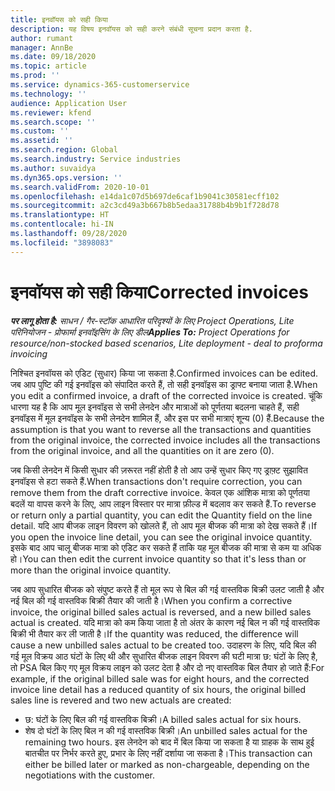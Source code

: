 ```yaml
---
title: इनवॉयस को सही किया
description: यह विषय इनवॉयस को सही करने संबंधी सूचना प्रदान करता है.
author: rumant
manager: AnnBe
ms.date: 09/18/2020
ms.topic: article
ms.prod: ''
ms.service: dynamics-365-customerservice
ms.technology: ''
audience: Application User
ms.reviewer: kfend
ms.search.scope: ''
ms.custom: ''
ms.assetid: ''
ms.search.region: Global
ms.search.industry: Service industries
ms.author: suvaidya
ms.dyn365.ops.version: ''
ms.search.validFrom: 2020-10-01
ms.openlocfilehash: e14da1c07d5b697de6caf1b9041c30581ecff102
ms.sourcegitcommit: a2c3cd49a3b667b8b5edaa31788b4b9b1f728d78
ms.translationtype: HT
ms.contentlocale: hi-IN
ms.lasthandoff: 09/28/2020
ms.locfileid: "3898083"
---
```

# <a name="corrected-invoices"></a><span data-ttu-id="46f53-103">इनवॉयस को सही किया</span><span class="sxs-lookup"><span data-stu-id="46f53-103">Corrected invoices</span></span>

<span data-ttu-id="46f53-104">_**पर लागू होता है:** साधन / गैर-स्टॉक आधारित परिदृश्यों के लिए Project Operations, Lite परिनियोजन - प्रोफार्मा इनवॉइसिंग के लिए डील_</span><span class="sxs-lookup"><span data-stu-id="46f53-104">_**Applies To:** Project Operations for resource/non-stocked based scenarios, Lite deployment - deal to proforma invoicing_</span></span>

<span data-ttu-id="46f53-105">निश्चित इनवॉयस को एडिट (सुधार) किया जा सकता है.</span><span class="sxs-lookup"><span data-stu-id="46f53-105">Confirmed invoices can be edited.</span></span> <span data-ttu-id="46f53-106">जब आप पुष्टि की गई इनवॉइस को संपादित करते हैं, तो सही इनवॉइस का ड्राफ्ट बनाया जाता है.</span><span class="sxs-lookup"><span data-stu-id="46f53-106">When you edit a confirmed invoice, a draft of the corrected invoice is created.</span></span> <span data-ttu-id="46f53-107">चूंकि धारणा यह है कि आप मूल इनवॉइस से सभी लेनदेन और मात्राओं को पूर्णतया बदलना चाहते हैं, सही इनवॉइस में मूल इनवॉइस के सभी लेनदेन शामिल हैं, और इस पर सभी मात्राएं शून्य (0) हैं.</span><span class="sxs-lookup"><span data-stu-id="46f53-107">Because the assumption is that you want to reverse all the transactions and quantities from the original invoice, the corrected invoice includes all the transactions from the original invoice, and all the quantities on it are zero (0).</span></span>

<span data-ttu-id="46f53-108">जब किसी लेनदेन में किसी सुधार की ज़रूरत नहीं होती है तो आप उन्हें सुधार किए गए ड्राफ़्ट सुझावित इनवॉइस से हटा सकते हैं.</span><span class="sxs-lookup"><span data-stu-id="46f53-108">When transactions don't require correction, you can remove them from the draft corrective invoice.</span></span> <span data-ttu-id="46f53-109">केवल एक आंशिक मात्रा को पूर्णतया बदलें या वापस करने के लिए, आप लाइन विस्तार पर मात्रा फ़ील्ड में बदलाव कर सकते हैं.</span><span class="sxs-lookup"><span data-stu-id="46f53-109">To reverse or return only a partial quantity, you can edit the Quantity field on the line detail.</span></span> <span data-ttu-id="46f53-110">यदि आप बीजक लाइन विवरण को खोलते हैं, तो आप मूल बीजक की मात्रा को देख सकते हैं।</span><span class="sxs-lookup"><span data-stu-id="46f53-110">If you open the invoice line detail, you can see the original invoice quantity.</span></span> <span data-ttu-id="46f53-111">इसके बाद आप चालू बीजक मात्रा को एडिट कर सकते हैं ताकि यह मूल बीजक की मात्रा से कम या अधिक हो।</span><span class="sxs-lookup"><span data-stu-id="46f53-111">You can then edit the current invoice quantity so that it's less than or more than the original invoice quantity.</span></span>

<span data-ttu-id="46f53-112">जब आप सुधारित बीजक को संपुष्ट करते हैं तो मूल रूप से बिल की गई वास्तविक बिक्री उलट जाती है और नई बिल की गई वास्तविक बिक्री तैयार की जाती है।</span><span class="sxs-lookup"><span data-stu-id="46f53-112">When you confirm a corrective invoice, the original billed sales actual is reversed, and a new billed sales actual is created.</span></span> <span data-ttu-id="46f53-113">यदि मात्रा को कम किया जाता है तो अंतर के कारण नई बिल न की गई वास्तविक बिक्री भी तैयार कर ली जाती है।</span><span class="sxs-lookup"><span data-stu-id="46f53-113">If the quantity was reduced, the difference will cause a new unbilled sales actual to be created too.</span></span> <span data-ttu-id="46f53-114">उदाहरण के लिए, यदि बिल की गई मूल विक्रय आठ घंटों के लिए थी और सुधारित बीजक लाइन विवरण की घटी मात्रा छ: घंटों के लिए है, तो PSA बिल किए गए मूल विक्रय लाइन को उलट देता है और दो नए वास्तविक बिल तैयार हो जाते हैं:</span><span class="sxs-lookup"><span data-stu-id="46f53-114">For example, if the original billed sale was for eight hours, and the corrected invoice line detail has a reduced quantity of six hours, the original billed sales line is revered and two new actuals are created:</span></span>

- <span data-ttu-id="46f53-115">छ: घंटों के लिए बिल की गई वास्तविक बिक्री।</span><span class="sxs-lookup"><span data-stu-id="46f53-115">A billed sales actual for six hours.</span></span>
- <span data-ttu-id="46f53-116">शेष दो घंटों के लिए बिल न की गई वास्तविक बिक्री।</span><span class="sxs-lookup"><span data-stu-id="46f53-116">An unbilled sales actual for the remaining two hours.</span></span> <span data-ttu-id="46f53-117">इस लेनदेन को बाद में बिल किया जा सकता है या ग्राहक के साथ हुई बातचीत पर निर्भर करते हुए, प्रभार के लिए नहीं दर्शाया जा सकता है।</span><span class="sxs-lookup"><span data-stu-id="46f53-117">This transaction can either be billed later or marked as non-chargeable, depending on the negotiations with the customer.</span></span>
